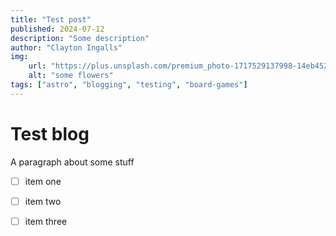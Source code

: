 ```yaml
---
title: "Test post"
published: 2024-07-12
description: "Some description"
author: "Clayton Ingalls"
img: 
    url: "https://plus.unsplash.com/premium_photo-1717529137998-14eb452fe28e?q=80&w=2970&auto=format&fit=crop&ixlib=rb-4.0.3&ixid=M3wxMjA3fDB8MHxwaG90by1wYWdlfHx8fGVufDB8fHx8fA%3D%3D"
    alt: "some flowers"
tags: ["astro", "blogging", "testing", "board-games"]
---
```


# Test blog

A paragraph about some stuff

- [ ] item one
- [ ] item two
- [ ] item three

